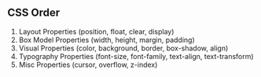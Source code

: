 ## CSS Order
1. Layout Properties (position, float, clear, display)
2. Box Model Properties (width, height, margin, padding)
3. Visual Properties (color, background, border, box-shadow, align)
4. Typography Properties (font-size, font-family, text-align, text-transform)
5. Misc Properties (cursor, overflow, z-index)
